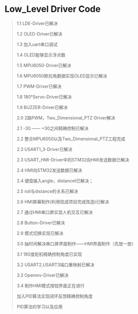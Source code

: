 # Low_Level Driver Code

> 1.1	LDE-Driver已解决
>
> 1.2	OLED-Driver已解决
>
> 1.3	加入uart串口调试
>
> 1.4	OLED能够显示浮点数
>
> 1.5	MPU6050-Driver已解决
>
> 1.6	MPU6050欧拉角数据实现OLED显示已解决
>
> 1.7	PWM-Driver已解决
>
> 1.8	180°Servo-Driver已解决
>
> 1.9	BUZZER-Driver已解决
>
> 2.0	2路PWM，Two_Dimensional_PTZ-Driver解决
>
> 2.1	-30 —— +30之间精确控制已解决
>
> 2.2	整合MPU6050以及Two_Dimensional_PTZ工程完成
>
> 2.3	USART1_3-Driver已解决
>
> 2.3	USART_HMI-Driver中的STM32向HMI发送数据已解决
>
> 2.4	HMI向STM32发送数据已解决
>
> 2.4	键盘输入angle，distancet已解决；
>
> 2.5	roll与distance的关系已解决
>
> 2.6	HMI屏幕制作(利用现成项目完成改造)已解决
>
> 2.7	通过HMI串口屏实现人机交互已解决
>
> 2.8	Button-Driver已解决
>
> 2.9	模式切换实现已解决
>
> 3.0	抽时间解决串口屏界面制作——HMI界面制作（先放一放）
>
> 3.1	180度舵机精确控制角度已实现
>
> 3.2	USART2,USART3端口重映射已解决
>
> 3.3	Openmv-Driver已解决
>
> 3.4	制作HMI模式按钮界面正在进行
>
> 加入PID算法实现闭环反馈精确控制角度
>
> PID算法的学习以及应用
>
> 
